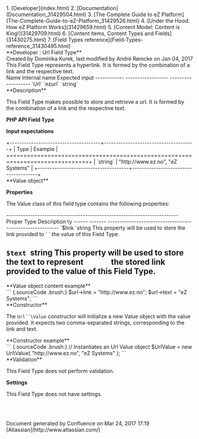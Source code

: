 <div id="page">
<div id="main" class="aui-page-panel">
<div id="main-header">
<div id="breadcrumb-section">
1.  [Developer](index.html)
2.  [Documentation](Documentation_31429504.html)
3.  [The Complete Guide to eZ
    Platform](The-Complete-Guide-to-eZ-Platform_31429526.html)
4.  [Under the Hood: How eZ Platform Works](31429659.html)
5.  [Content Model: Content is King!](31429709.html)
6.  [Content items, Content Types and Fields](31430275.html)
7.  [Field Types reference](Field-Types-reference_31430495.html)

</div>
**Developer : Url Field Type**

</div>
<div id="content" class="view">
<div class="page-metadata">
Created by Dominika Kurek, last modified by André Rømcke on Jan 04, 2017

</div>
<div id="main-content" class="wiki-content group">
<div class="contentLayout2">
<div class="columnLayout two-right-sidebar"
data-layout="two-right-sidebar">
<div class="cell normal" data-type="normal">
<div class="innerCell">
This Field Type represents a hyperlink. It is formed by the combination
of a link and the respective text.

<div class="table-wrap">
  Name         Internal name      Expected input
  ------------ ------------------ -------------------
  `Url`        `ezurl`            `string`

</div>
**Description**

This Field Type makes possible to store and retrieve a url. It is formed
by the combination of a link and the respective text.

**PHP API Field Type**

**Input expectations**

<div class="table-wrap">
+--------------------------------------+--------------------------------------+
| Type                                 | Example                              |
+======================================+======================================+
| `string`                             |     "http://www.ez.no", "eZ Systems" |
+--------------------------------------+--------------------------------------+

</div>
**Value object**

**Properties**

The Value class of this field type contains the following properties:

<div class="table-wrap">
  ------------------------------------------------------------------------
  Proper Type    Description
  ty             
  ------ ------- ---------------------------------------------------------
  `$link `string This property will be used to store the link provided to
  `      `       the value of this Field Type.

  `$text `string This property will be used to store the text to represent
  `      `       the stored link provided to the value of this Field Type.
  ------------------------------------------------------------------------

</div>
<div class="code panel pdl" style="border-width: 1px;">
<div class="codeHeader panelHeader pdl"
style="border-bottom-width: 1px;">
**Value object content example**

</div>
<div class="codeContent panelContent pdl">
``` {.sourceCode .brush:}
$url->link = "http://www.ez.no";
$url->text = "eZ Systems";
```

</div>
</div>
**Constructor**

The `Url``\Value` constructor will initialize a new Value object with
the value provided. It expects two comma-separated strings,
corresponding to the link and text.

<div class="code panel pdl" style="border-width: 1px;">
<div class="codeHeader panelHeader pdl"
style="border-bottom-width: 1px;">
**Constructor example**

</div>
<div class="codeContent panelContent pdl">
``` {.sourceCode .brush:}
// Instantiates an Url Value object
$UrlValue = new Url\Value( "http://www.ez.no", "eZ Systems" );
```

</div>
</div>
**Validation**

This Field Type does not perform validation.

**Settings**

This Field Type does not have settings.

 

</div>
</div>
<div class="cell aside" data-type="aside">
<div class="innerCell">
 

</div>
</div>
</div>
</div>
</div>
</div>
</div>
<div id="footer" role="contentinfo">
<div class="section footer-body">
Document generated by Confluence on Mar 24, 2017 17:19

<div id="footer-logo">
[Atlassian](http://www.atlassian.com/)

</div>
</div>
</div>
</div>

